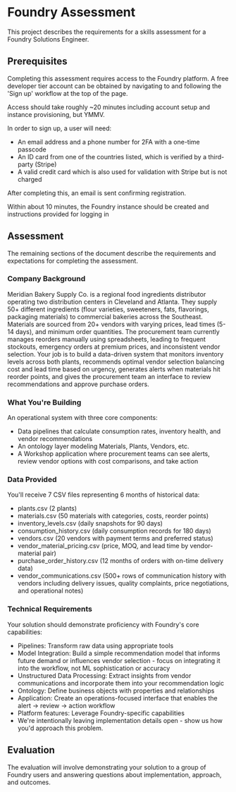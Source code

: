 # Foundry Assessment

This project describes the requirements for a skills assessment for a Foundry Solutions Engineer.

## Prerequisites

Completing this assessment requires access to the Foundry platform. A free developer tier account can be obtained by navigating to [](https://build.palantir.com/) and following the 'Sign up' workflow at the top of the page.

Access should take roughly ~20 minutes including account setup and instance provisioning, but YMMV.

In order to sign up, a user will need:

- An email address and a phone number for 2FA with a one-time passcode
- An ID card from one of the countries listed, which is verified by a third-party (Stripe)
- A valid credit card which is also used for validation with Stripe but is not charged

After completing this, an email is sent confirming registration.

Within about 10 minutes, the Foundry instance should be created and instructions provided for logging in

## Assessment

The remaining sections of the document describe the requirements and expectations for completing the assessment.

### Company Background

Meridian Bakery Supply Co. is a regional food ingredients distributor operating two distribution centers in Cleveland and Atlanta. They supply 50+ different ingredients (flour varieties, sweeteners, fats, flavorings, packaging materials) to commercial bakeries across the Southeast. Materials are sourced from 20+ vendors with varying prices, lead times (5-14 days), and minimum order quantities. The procurement team currently manages reorders manually using spreadsheets, leading to frequent stockouts, emergency orders at premium prices, and inconsistent vendor selection. Your job is to build a data-driven system that monitors inventory levels across both plants, recommends optimal vendor selection balancing cost and lead time based on urgency, generates alerts when materials hit reorder points, and gives the procurement team an interface to review recommendations and approve purchase orders.

### What You're Building

An operational system with three core components:

- Data pipelines that calculate consumption rates, inventory health, and vendor recommendations
- An ontology layer modeling Materials, Plants, Vendors, etc.
- A Workshop application where procurement teams can see alerts, review vendor options with cost comparisons, and take action

### Data Provided

You'll receive 7 CSV files representing 6 months of historical data:

- plants.csv (2 plants)
- materials.csv (50 materials with categories, costs, reorder points)
- inventory_levels.csv (daily snapshots for 90 days)
- consumption_history.csv (daily consumption records for 180 days)
- vendors.csv (20 vendors with payment terms and preferred status)
- vendor_material_pricing.csv (price, MOQ, and lead time by vendor-material pair)
- purchase_order_history.csv (12 months of orders with on-time delivery data)
- vendor_communications.csv (500+ rows of communication history with vendors including delivery issues, quality complaints, price negotiations, and operational notes)

### Technical Requirements

Your solution should demonstrate proficiency with Foundry's core capabilities:

- Pipelines: Transform raw data using appropriate tools
- Model Integration: Build a simple recommendation model that informs future demand or influences vendor selection - focus on integrating it into the workflow, not ML sophistication or accuracy
- Unstructured Data Processing: Extract insights from vendor communications and incorporate them into your recommendation logic
- Ontology: Define business objects with properties and relationships
- Application: Create an operations-focused interface that enables the alert → review → action workflow
- Platform features: Leverage Foundry-specific capabilities
- We're intentionally leaving implementation details open - show us how you'd approach this problem.

## Evaluation

The evaluation will involve demonstrating your solution to a group of Foundry users and answering questions about implementation, approach, and outcomes.
